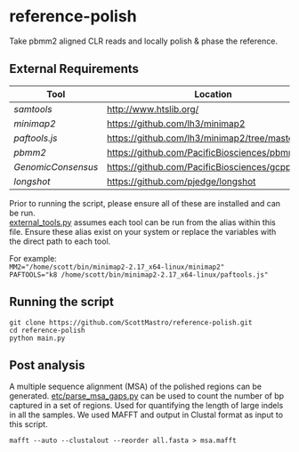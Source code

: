 # reference-polish

Take pbmm2 aligned CLR reads and locally polish & phase the reference.

External Requirements
------

Tool | Location
--- | --- |
*samtools* | http://www.htslib.org/
*minimap2* | https://github.com/lh3/minimap2
*paftools.js* | https://github.com/lh3/minimap2/tree/master/misc
*pbmm2* | https://github.com/PacificBiosciences/pbmm2
*GenomicConsensus* | https://github.com/PacificBiosciences/gcpp
*longshot* | https://github.com/pjedge/longshot

Prior to running the script, please ensure all of these are installed and can be run. \
[external_tools.py](external_tools.py) assumes each tool can be run from the alias within this file. Ensure these alias exist on your system or replace the variables with the direct path to each tool.

For example: \
`MM2="/home/scott/bin/minimap2-2.17_x64-linux/minimap2"` \
`PAFTOOLS="k8 /home/scott/bin/minimap2-2.17_x64-linux/paftools.js"`

Running the script
------

`git clone https://github.com/ScottMastro/reference-polish.git` \
`cd reference-polish` \
`python main.py`

Post analysis
------

A multiple sequence alignment (MSA) of the polished regions can be generated. [etc/parse_msa_gaps.py](etc/parse_msa_gaps.py) can be used to count the number of bp captured in a set of regions. Used for quantifying the length of large indels in all the samples. We used MAFFT and output in Clustal format as input to this script.

`mafft --auto --clustalout --reorder all.fasta > msa.mafft`
